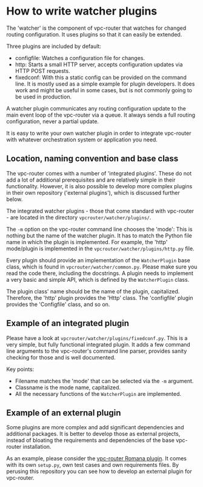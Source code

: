 # How to write watcher plugins

The 'watcher' is the component of vpc-router that watches for changed routing
configuration. It uses plugins so that it can easily be extended.

Three plugins are included by default:

* configfile: Watches a configuration file for changes.
* http: Starts a small HTTP server, accepts configuration updates via HTTP POST
  requests.
* fixedconf: With this a static config can be provided on the command line. It
  is mostly used as a simple example for plugin developers. It does work
  and might be useful in some cases, but is not commonly going to be used in
  production.

A watcher plugin communicates any routing configuration update to the main
event loop of the vpc-router via a queue. It always sends a full routing
configuration, never a partial update.

It is easy to write your own watcher plugin in order to integrate vpc-router
with whatever orchestration system or application you need.

## Location, naming convention and base class

The vpc-router comes with a number of 'integrated plugins'. These do not add a
lot of additional prerequisites and are relatively simple in their
functionality. However, it is also possible to develop more complex plugins in
their own repository ('external plugins'), which is discussed further below.

The integrated watcher plugins - those that come standard with vpc-router -
are located in the directory `vpcrouter/watcher/plugins/`.

The `-m` option on the vpc-router command line chooses the 'mode': This is
nothing but the name of the watcher plugin. It has to match the Python file
name in which the plugin is implemented. For example, the 'http' mode/plugin is
implemented in the `vpcrouter/watcher/plugins/http.py` file.

Every plugin should provide an implementation of the `WatcherPlugin` base
class, which is found in `vpcrouter/watcher/common.py`. Please make sure you
read the code there, including the docstrings. A plugin needs to implement a
very basic and simple API, which is defined by the `WatcherPlugin` class.

The plugin class' name should be the name of the plugin, capitalized.
Therefore, the 'http' plugin provides the 'Http' class. The
'configfile' plugin provides the 'Configfile' class, and so on.

## Example of an integrated plugin

Please have a look at `vpcrouter/watcher/plugins/fixedconf.py`. This is a very
simple, but fully functional integrated plugin. It adds a few command line
arguments to the vpc-router's command line parser, provides sanity checking
for those and is well documented.

Key points:

* Filename matches the 'mode' that can be selected via the `-m` argument.
* Classname is the mode name, capitalized.
* All the necessary functions of the `WatcherPlugin` are implemented.

## Example of an external plugin

Some plugins are more complex and add significant dependencies and additional
packages. It is better to develop those as external projects, instead of
bloating the requirements and dependencies of the base vpc-router installation.

As an example, please consider the
[vpc-router Romana plugin](https://github.com/romana/vpcrouter-romana-plugin).
It comes with its own `setup.py`, own test cases and own requirements files.
By perusing this repository you can see how to develop an external plugin for
vpc-router.
